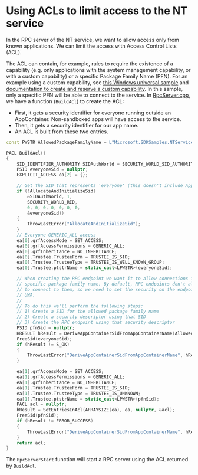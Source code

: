 # Using ACLs to limit access to the NT service

In the RPC server of the NT service, we want to allow access only from known applications. We can
limit the access with Access Control Lists (ACL).

The ACL can contain, for example, rules to require the existence of a capability (e.g. only
applications with the system management capability, or with a custom capability) or a specific
Package Family Name (PFN). For an example using a custom capability, see [this Windows universal sample](https://github.com/Microsoft/Windows-universal-samples/tree/master/Samples/CustomCapability)
and [documentation to create and reserve a custom capability](https://docs.microsoft.com/en-us/windows-hardware/drivers/devapps/creating-a-custom-capability-to-pair-driver-with-hsa).
In this sample, only a specific PFN will be able to connect to the service. In [RpcServer.cpp](../../Service/Server/RpcServer.cpp),
we have a function (`BuildAcl`) to create the ACL:

* First, it gets a security identifier for everyone running outside an AppContainer. Non-sandboxed
apps will have access to the service.
* Then, it gets a security identifier for our app name.
* An ACL is built from these two entries.

```cpp
const PWSTR AllowedPackageFamilyName = L"Microsoft.SDKSamples.NTServiceRpc.CPP_8wekyb3d8bbwe";

PACL BuildAcl()
{
    SID_IDENTIFIER_AUTHORITY SIDAuthWorld = SECURITY_WORLD_SID_AUTHORITY;
    PSID everyoneSid = nullptr;
    EXPLICIT_ACCESS ea[2] = {};

    // Get the SID that represents 'everyone' (this doesn't include AppContainers)
    if (!AllocateAndInitializeSid(
        &SIDAuthWorld, 1,
        SECURITY_WORLD_RID,
        0, 0, 0, 0, 0, 0, 0,
        &everyoneSid))
    {
        ThrowLastError("AllocateAndInitializeSid");
    }
    // Everyone GENERIC_ALL access
    ea[0].grfAccessMode = SET_ACCESS;
    ea[0].grfAccessPermissions = GENERIC_ALL;
    ea[0].grfInheritance = NO_INHERITANCE;
    ea[0].Trustee.TrusteeForm = TRUSTEE_IS_SID;
    ea[0].Trustee.TrusteeType = TRUSTEE_IS_WELL_KNOWN_GROUP;
    ea[0].Trustee.ptstrName = static_cast<LPWSTR>(everyoneSid);

    // When creating the RPC endpoint we want it to allow connections from the UWA with a
    // specific package family name. By default, RPC endpoints don't allow UWAs (AppContainer processes)
    // to connect to them, so we need to set the security on the endpoint to allow access to our specific
    // UWA.
    //
    // To do this we'll perform the following steps:
    // 1) Create a SID for the allowed package family name
    // 2) Create a security descriptor using that SID
    // 3) Create the RPC endpoint using that security descriptor
    PSID pfnSid = nullptr;
    HRESULT hResult = DeriveAppContainerSidFromAppContainerName(AllowedPackageFamilyName, &pfnSid);
    FreeSid(everyoneSid);
    if (hResult != S_OK)
    {
        ThrowLastError("DeriveAppContainerSidFromAppContainerName", hResult);
    }

    ea[1].grfAccessMode = SET_ACCESS;
    ea[1].grfAccessPermissions = GENERIC_ALL;
    ea[1].grfInheritance = NO_INHERITANCE;
    ea[1].Trustee.TrusteeForm = TRUSTEE_IS_SID;
    ea[1].Trustee.TrusteeType = TRUSTEE_IS_UNKNOWN;
    ea[1].Trustee.ptstrName = static_cast<LPWSTR>(pfnSid);
    PACL acl = nullptr;
    hResult = SetEntriesInAcl(ARRAYSIZE(ea), ea, nullptr, &acl);
    FreeSid(pfnSid);
    if (hResult != ERROR_SUCCESS)
    {
        ThrowLastError("DeriveAppContainerSidFromAppContainerName", hResult);
    }
    return acl;
}
```

The `RpcServerStart` function will start a RPC server using the ACL returned by `BuildAcl`.
